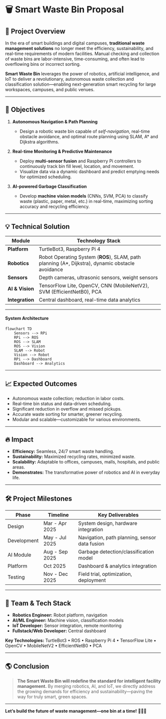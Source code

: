 # 🗑️ Smart Waste Bin Proposal

## 🚀 Project Overview

In the era of smart buildings and digital campuses, **traditional waste management solutions** no longer meet the efficiency, sustainability, and real-time requirements of modern facilities. Manual checking and collection of waste bins are labor-intensive, time-consuming, and often lead to overflowing bins or incorrect sorting.

**Smart Waste Bin** leverages the power of robotics, artificial intelligence, and IoT to deliver a revolutionary, autonomous waste collection and classification solution—enabling next-generation smart recycling for large workspaces, campuses, and public venues.

---

## 🎯 Objectives

1. **Autonomous Navigation & Path Planning**
   
   - Design a robotic waste bin capable of *self-navigation*, real-time obstacle avoidance, and optimal route planning using SLAM, A* and Dijkstra algorithms.
2. **Real-time Monitoring & Predictive Maintenance**
   
   - Deploy **multi-sensor fusion** and Raspberry Pi controllers to continuously track bin fill level, location, and movement.
   - Visualize data via a dynamic dashboard and predict emptying needs for optimized scheduling.
3. **AI-powered Garbage Classification**
   
   - Develop **machine vision models** (CNNs, SVM, PCA) to classify waste (plastic, paper, metal, etc.) in real-time, maximizing sorting accuracy and recycling efficiency.

---

## 💡 Technical Solution

| Module         | Technology Stack                                                                                    |
|----------------|----------------------------------------------------------------------------------------------------|
| **Platform**   | TurtleBot3, Raspberry Pi 4                                                                         |
| **Robotics**   | Robot Operating System (**ROS**), SLAM, path planning (A*, Dijkstra), dynamic obstacle avoidance   |
| **Sensors**    | Depth cameras, ultrasonic sensors, weight sensors                                                  |
| **AI & Vision**| TensorFlow Lite, OpenCV, CNN (MobileNetV2), SVM (EfficientNetB0), PCA                              |
| **Integration**| Central dashboard, real-time data analytics                                                        |

---

#### **System Architecture**

```mermaid
flowchart TD
    Sensors --> RPi
    RPi --> ROS
    ROS --> SLAM
    ROS --> Vision
    SLAM --> Robot
    Vision --> Robot
    RPi --> Dashboard
    Dashboard --> Analytics
```

---

## 📈 Expected Outcomes

- Autonomous waste collection; reduction in labor costs.
- Real-time bin status and data-driven scheduling.
- Significant reduction in overflow and missed pickups.
- Accurate waste sorting for smarter, greener recycling.
- Modular and scalable—customizable for various environments.

---

## 🔥 Impact

- **Efficiency:** Seamless, 24/7 smart waste handling.
- **Sustainability:** Maximized recycling rates, minimized waste.
- **Scalability:** Adaptable to offices, campuses, malls, hospitals, and public areas.
- **Demonstrates:** The transformative power of robotics and AI in everyday life.

---

## 🛠️ Project Milestones

| Phase      | Timeline           | Key Deliverables                                  |
|------------|--------------------|---------------------------------------------------|
| Design     | Mar - Apr 2025     | System design, hardware integration               |
| Development| May - Jul 2025     | Navigation, path planning, sensor data fusion     |
| AI Module  | Aug - Sep 2025     | Garbage detection/classification model            |
| Platform   | Oct 2025           | Dashboard & analytics integration                 |
| Testing    | Nov - Dec 2025     | Field trial, optimization, deployment             |

---

## 👥 Team & Tech Stack

- **Robotics Engineer:** Robot platform, navigation
- **AI/ML Engineer:** Machine vision, classification models
- **IoT Developer:** Sensor integration, remote monitoring
- **Fullstack/Web Developer:** Central dashboard

**Key Technologies:**
TurtleBot3 • ROS • Raspberry Pi 4 • TensorFlow Lite • OpenCV • MobileNetV2 • EfficientNetB0 • PCA

---

## 🌎 Conclusion

> **The Smart Waste Bin will redefine the standard for intelligent facility management.**
> By merging robotics, AI, and IoT, we directly address the growing demands for efficiency and sustainability—paving the way for truly smart, green spaces.

---

**Let’s build the future of waste management—one bin at a time!** 🚮🤖🌱

